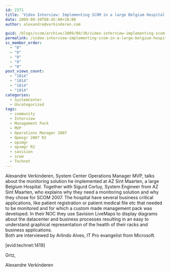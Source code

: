 ```yaml
---
id: 2371
title: 'Video Interview: Implementing SCOM in a large Belgium Hospital by Alexandre Verkinderen'
date: 2009-09-30T08:45:00+10:00
author: alexandre@verkinderen.com

guid: /blogs/scom/archive/2009/09/30/video-interview-implementing-scom-in-a-large-belgium-hospital-by-alexandre-verkinderen.aspx
permalink: /video-interview-implementing-scom-in-a-large-belgium-hospital-by-alexandre-verkinderen/
sc_member_order:
  - "0"
  - "0"
  - "0"
  - "0"
  - "0"
post_views_count:
  - "1814"
  - "1814"
  - "1814"
  - "1814"
categories:
  - SystemCenter
  - Uncategorized
tags:
  - community
  - Interview
  - Management Pack
  - MVP
  - Operations Manager 2007
  - Opmsgr 2007 R2
  - opsmgr
  - opsmgr R2
  - savision
  - scom
  - Technet
---
```

Alexandre Verkinderen, System Center Operations Manager MVP, talks about the monitoring solution he implemented at AZ Sint Maarten, a large Belgium Hospital. Together with Sigurd Corluy, System Engineer from AZ Sint Maarten, who explains why they need a monitoring solution and why they chose for SCOM 2007. The hospital have several business critical applications, like patient registration or patient medical file etc that needed to be monitored and for which a custom made management pack was developed. In their NOC they use Savision LiveMaps to display diagrams about the datacenter and business processes resulting in an easy to understand graphical representation of the health of their racks and business applications.  
Both are interviewed by Arlindo Alves, IT Pro evangelist from Microsoft.

[evid:technet:1419]

Grtz,

Alexandre Verkinderen
